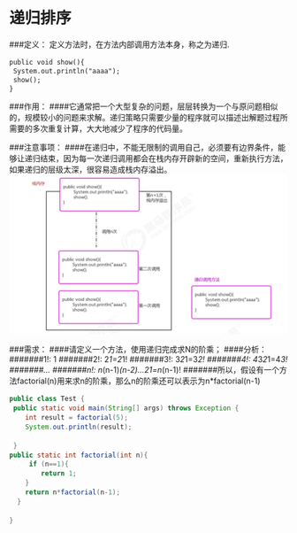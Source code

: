 # 递归排序
###定义：
定义方法时，在方法内部调用方法本身，称之为递归.
```
public void show(){
 System.out.println("aaaa"); 
 show(); 
}
```

###作用：
####它通常把一个大型复杂的问题，层层转换为一个与原问题相似的，规模较小的问题来求解。递归策略只需要少量的程序就可以描述出解题过程所需要的多次重复计算，大大地减少了程序的代码量。

###注意事项：
####在递归中，不能无限制的调用自己，必须要有边界条件，能够让递归结束，因为每一次递归调用都会在栈内存开辟新的空间，重新执行方法，如果递归的层级太深，很容易造成栈内存溢出。
![](递归排序.png)

###需求：
####请定义一个方法，使用递归完成求N的阶乘；
####分析：
#######1!: 1
#######2!: 2*1=2*1!
#######3!: 3*2*1=3*2!
#######4!: 4*3*2*1=4*3!
#######...
#######n!: n*(n-1)*(n-2)...*2*1=n*(n-1)!
#######所以，假设有一个方法factorial(n)用来求n的阶乘，那么n的阶乘还可以表示为n*factorial(n-1)
```java
public class Test {
 public static void main(String[] args) throws Exception { 
    int result = factorial(5); 
    System.out.println(result); 

 }
public static int factorial(int n){
     if (n==1){
        return 1; 
    }
    return n*factorial(n-1); 
  } 

}
```


